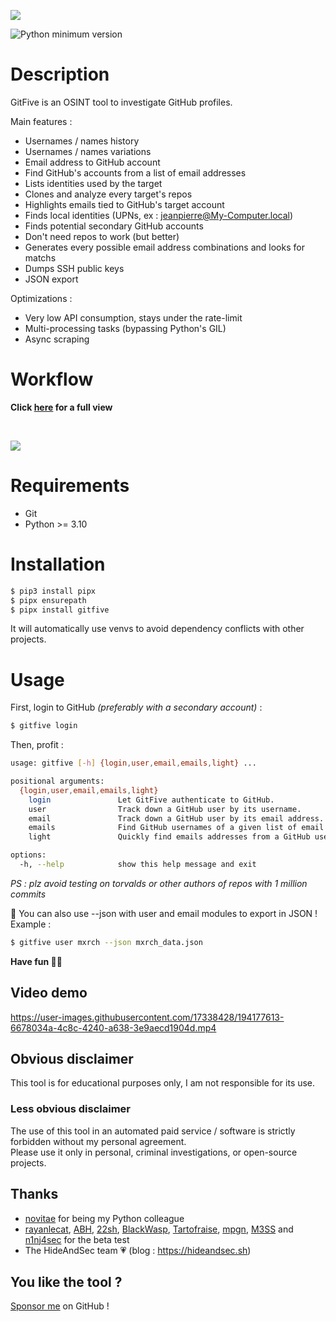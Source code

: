 ![](assets/banner.png)

![Python minimum version](https://img.shields.io/badge/Python-3.10%2B-brightgreen)

# Description

GitFive is an OSINT tool to investigate GitHub profiles.

Main features :
- Usernames / names history
- Usernames / names variations
- Email address to GitHub account
- Find GitHub's accounts from a list of email addresses
- Lists identities used by the target
- Clones and analyze every target's repos
- Highlights emails tied to GitHub's target account
- Finds local identities (UPNs, ex : jeanpierre@My-Computer.local)
- Finds potential secondary GitHub accounts
- Don't need repos to work (but better)
- Generates every possible email address combinations and looks for matchs
- Dumps SSH public keys
- JSON export

Optimizations :
- Very low API consumption, stays under the rate-limit
- Multi-processing tasks (bypassing Python's GIL)
- Async scraping

# Workflow
**Click [here](https://user-images.githubusercontent.com/17338428/194182901-b062b2cf-c02c-40f0-854a-5f3c52031271.png) for a full view**

<br>

![](assets/workflow.png)

# Requirements
- Git
- Python >= 3.10

# Installation

```bash
$ pip3 install pipx
$ pipx ensurepath
$ pipx install gitfive
```
It will automatically use venvs to avoid dependency conflicts with other projects.

# Usage
First, login to GitHub *(preferably with a secondary account)* :
```bash
$ gitfive login
```

Then, profit :
```bash
usage: gitfive [-h] {login,user,email,emails,light} ...

positional arguments:
  {login,user,email,emails,light}
    login               Let GitFive authenticate to GitHub.
    user                Track down a GitHub user by its username.
    email               Track down a GitHub user by its email address.
    emails              Find GitHub usernames of a given list of email addresses.
    light               Quickly find emails addresses from a GitHub username.

options:
  -h, --help            show this help message and exit
```


*PS : plz avoid testing on torvalds or other authors of repos with 1 million commits*

📄 You can also use --json with user and email modules to export in JSON ! Example :

```bash
$ gitfive user mxrch --json mxrch_data.json
```

**Have fun 🥰💞**

## Video demo

https://user-images.githubusercontent.com/17338428/194177613-6678034a-4c8c-4240-a638-3e9aecd1904d.mp4

## Obvious disclaimer

This tool is for educational purposes only, I am not responsible for its use.

### Less obvious disclaimer

The use of this tool in an automated paid service / software is strictly forbidden without my personal agreement.\
Please use it only in personal, criminal investigations, or open-source projects.

## Thanks

- [novitae](https://github.com/novitae) for being my Python colleague
- [rayanlecat](https://twitter.com/rayanlecat), [ABH](https://twitter.com/ABHsec), [22sh](https://twitter.com/0x22sh), [BlackWasp](https://twitter.com/BlWasp_), [Tartofraise](https://twitter.com/_Tartofraise), [mpgn](https://twitter.com/mpgn_x64), [M3SS](https://twitter.com/0x4D335353) and [n1nj4sec](https://twitter.com/n1nj4sec) for the beta test
- The HideAndSec team 💗 (blog : https://hideandsec.sh)

## You like the tool ?
[Sponsor me](https://github.com/sponsors/mxrch) on GitHub !
